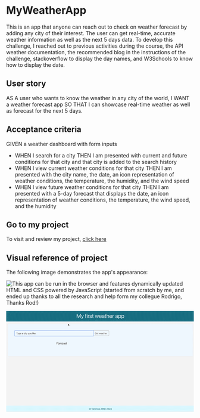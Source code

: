 # MyWeatherApp

This is an app that anyone can reach out to check on weather forecast by adding any city of their interest. The user can get real-time, accurate weather information as well as the next 5 days data. To develop this challenge, I reached out to previous activities during the course, the API weather documentation, the recommended blog in the instructions of the challenge, stackoverflow to display the day names, and W3Schools to know how to display the date.

## User story

AS A user who wants to know the weather in any city of the world,
I WANT a weather forecast app
SO THAT I can showcase real-time weather as well as forecast for the next 5 days.

## Acceptance criteria

GIVEN a weather dashboard with form inputs
* WHEN I search for a city
THEN I am presented with current and future conditions for that city and that city is added to the search history
* WHEN I view current weather conditions for that city
THEN I am presented with the city name, the date, an icon representation of weather conditions, the temperature, the humidity, and the wind speed
* WHEN I view future weather conditions for that city
THEN I am presented with a 5-day forecast that displays the date, an icon representation of weather conditions, the temperature, the wind speed, and the humidity


## Go to my project

To visit and review my project, [click here](https://vanzittle.github.io/module6-challenge-Vanessa-WeatherApp/)

## Visual reference of project
The following image demonstrates the app's appearance:

![This app can be run in the browser and features dynamically updated HTML and CSS powered by JavaScript (started from scratch by me, and ended up thanks to all the research and help form my collegue Rodrigo, Thanks Rod!)](./Assets/images/challenge_appReference.gif)

![](./Assets/challenge_appReference.gif)
